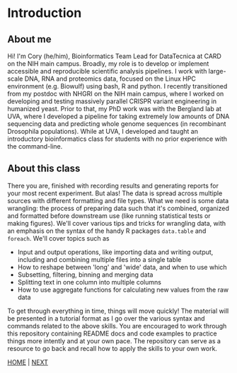 # Introduction

## About me
Hi! I'm Cory (he/him), Bioinformatics Team Lead for DataTecnica at CARD on the NIH main campus. Broadly, my role is to develop or implement accessible and reproducible scientific analysis pipelines. I work with large-scale DNA, RNA and proteomics data, focused on the Linux HPC environment (e.g. Biowulf) using bash, R and python. I recently transitioned from my postdoc with NHGRI on the NIH main campus, where I worked on developing and testing massively parallel CRISPR variant engineering in humanized yeast. Prior to that, my PhD work was with the Bergland lab at UVA, where I developed a pipeline for taking extremely low amounts of DNA sequencing data and predicting whole genome sequences (in recombinant Drosophila populations). While at UVA, I developed and taught an introductory bioinformatics class for students with no prior experience with the command-line. 


## About this class

There you are, finished with recording results and generating reports for your most recent experiment. But alas! The data is spread across multiple sources with different formatting and file types. What we need is some data wrangling: the process of preparing data such that it's combined, organized and formatted before downstream use (like running statistical tests or making figures). We'll cover various tips and tricks for wrangling data, with an emphasis on the syntax of the handy R packages `data.table` and `foreach`. We'll cover topics such as

* Input and output operations, like importing data and writing output, including and combining multiple files into a single table
* How to reshape between 'long' and 'wide' data, and when to use which
* Subsetting, filtering, binning and merging data
* Splitting text in one column into multiple columns
* How to use aggregate functions for calculating new values from the raw data
 

To get through everything in time, things will move quickly! The material will be presented in a tutorial format as I go over the various syntax and commands related to the above skills. You are encouraged to work through this repository containing README docs and code examples to practice things more intently and at your own pace. The repository can serve as a resource to go back and recall how to apply the skills to your own work.

[HOME](/README.md) | [NEXT](/00_intro/A.md)
